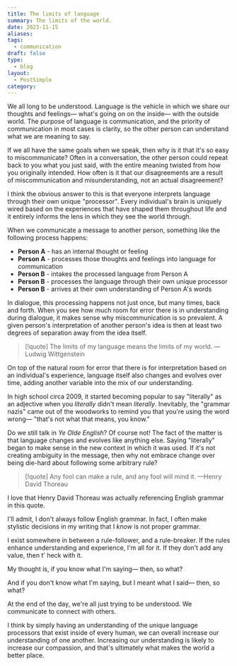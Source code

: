 ```yaml
---
title: The limits of language
summary: The limits of the world.
date: 2023-11-15
aliases: 
tags:
  - communication
draft: false
type:
  - blog
layout:
  - PostSimple
category:
---
```


We all long to be understood. Language is the vehicle in which we share our thoughts and feelings— what's going on on the inside— with the outside world. The purpose of language is communication, and the priority of communication in most cases is clarity, so the other person can understand what we are meaning to say. 

If we all have the same goals when we speak, then why is it that it's so easy to miscommunicate? Often in a conversation, the other person could repeat back to you what you just said, with the entire meaning twisted from how you originally intended. How often is it that our disagreements are a result of miscommunication and misunderstanding, not an actual disagreement?

I think the obvious answer to this is that everyone interprets language through their own unique "processor". Every individual's brain is uniquely wired based on the experiences that have shaped them throughout life and it entirely informs the lens in which they see the world through.

When we communicate a message to another person, something like the following process happens:

- **Person A** - has an internal thought or feeling
- **Person A** - processes those thoughts and feelings into language for communication
- **Person B** - intakes the processed language from Person A
- **Person B** - processes the language through their own unique processor
- **Person B** - arrives at their own understanding of Person A's words

In dialogue, this processing happens not just once, but many times, back and forth. When you see how much room for error there is in understanding during dialogue, it makes sense why miscommunication is so prevalent. A given person's interpretation of another person's idea is then at least two degrees of separation away from the idea itself.

> [!quote] The limits of my language means the limits of my world. — Ludwig Wittgenstein

On top of the natural room for error that there is for interpretation based on an individual's experience, language itself also changes and evolves over time, adding another variable into the mix of our understanding.

In high school circa 2009, it started becoming popular to say "literally" as an adjective when you _literally_ didn't mean _literally_. Inevitably, the "grammar nazis" came out of the woodworks to remind you that you're using the word wrong— "that's not what that means, you know."

Do we still talk in _Ye Olde English_? Of course not! The fact of the matter is that language changes and evolves like anything else. Saying "literally" began to make sense in the new context in which it was used. If it's not creating ambiguity in the message, then why not embrace change over being die-hard about following some arbitrary rule?

> [!quote] Any fool can make a rule, and any fool will mind it. —Henry David Thoreau

I love that Henry David Thoreau was actually referencing English grammar in this quote.

I'll admit, I don't always follow English grammar. In fact, I often make stylistic decisions in my writing that I _know_ is not proper grammar.

I exist somewhere in between a rule-follower, and a rule-breaker. If the rules enhance understanding and experience, I'm all for it. If they don't add any value, then t' heck with it.

My thought is, if you know what I'm saying— then, so what?

And if you don't know what I'm saying, but I meant what I said— then, so what?

At the end of the day, we're all just trying to be understood. We communicate to connect with others. 

I think by simply having an understanding of the unique language processors that exist inside of every human, we can overall increase our understanding of one another. Increasing our understanding is likely to increase our compassion, and that's ultimately what makes the world a better place.
